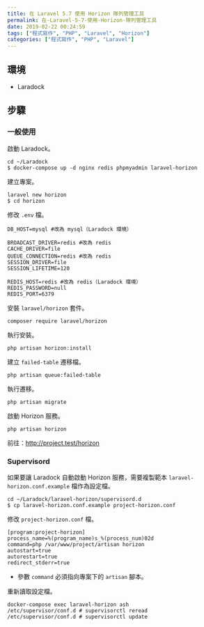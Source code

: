```yaml
---
title: 在 Laravel 5.7 使用 Horizon 隊列管理工具
permalink: 在-Laravel-5-7-使用-Horizon-隊列管理工具
date: 2019-02-22 00:24:59
tags: ["程式寫作", "PHP", "Laravel", "Horizon"]
categories: ["程式寫作", "PHP", "Laravel"]
---
```


## 環境

- Laradock

## 步驟

### 一般使用

啟動 Laradock。

```CMD
cd ~/Laradock
$ docker-compose up -d nginx redis phpmyadmin laravel-horizon
```

建立專案。

```CMD
laravel new horizon
$ cd horizon
```

修改 `.env` 檔。

```ENV
DB_HOST=mysql #改為 mysql（Laradock 環境）

BROADCAST_DRIVER=redis #改為 redis
CACHE_DRIVER=file
QUEUE_CONNECTION=redis #改為 redis
SESSION_DRIVER=file
SESSION_LIFETIME=120

REDIS_HOST=redis #改為 redis（Laradock 環境）
REDIS_PASSWORD=null
REDIS_PORT=6379
```

安裝 `laravel/horizon` 套件。

```CMD
composer require laravel/horizon
```

執行安裝。

```CMD
php artisan horizon:install
```

建立 `failed-table` 遷移檔。

```CMD
php artisan queue:failed-table
```

執行遷移。

```CMD
php artisan migrate
```

啟動 Horizon 服務。

```CMD
php artisan horizon
```

前往：<http://project.test/horizon>

### Supervisord

如果要讓 Laradock 自動啟動 Horizon 服務，需要複製範本 `laravel-horizon.conf.example` 檔作為設定檔。

```CMD
cd ~/Laradock/laravel-horizon/supervisord.d
$ cp laravel-horizon.conf.example project-horizon.conf
```

修改 `project-horizon.conf` 檔。

```CONF
[program:project-horizon]
process_name=%(program_name)s_%(process_num)02d
command=php /var/www/project/artisan horizon
autostart=true
autorestart=true
redirect_stderr=true
```

- 參數 `command` 必須指向專案下的 `artisan` 腳本。

重新讀取設定檔。

```CMD
docker-compose exec laravel-horizon ash
/etc/supervisor/conf.d # supervisorctl reread
/etc/supervisor/conf.d # supervisorctl update
```
